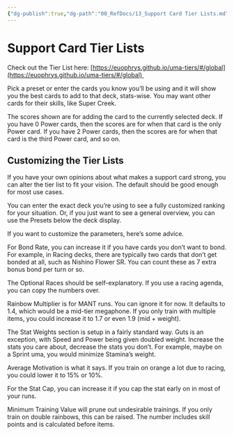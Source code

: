 ```yaml
---
{"dg-publish":true,"dg-path":"00_RefDocs/13_Support Card Tier Lists.md","permalink":"/00-ref-docs/13-support-card-tier-lists/","created":"2025-07-27T12:07:39.705+07:00","updated":"2025-07-27T12:10:27.093+07:00"}
---
```


# Support Card Tier Lists

Check out the Tier List here: [https://euophrys.github.io/uma-tiers/#/global](https://euophrys.github.io/uma-tiers/#/global) 

Pick a preset or enter the cards you know you’ll be using and it will show you the best cards to add to that deck, stats-wise. You may want other cards for their skills, like Super Creek.

The scores shown are for adding the card to the currently selected deck. If you have 0 Power cards, then the scores are for when that card is the only Power card. If you have 2 Power cards, then the scores are for when that card is the third Power card, and so on.

## Customizing the Tier Lists

If you have your own opinions about what makes a support card strong, you can alter the tier list to fit your vision. The default should be good enough for most use cases.

You can enter the exact deck you’re using to see a fully customized ranking for your situation. Or, if you just want to see a general overview, you can use the Presets below the deck display.

If you want to customize the parameters, here’s some advice.

For Bond Rate, you can increase it if you have cards you don’t want to bond. For example, in Racing decks, there are typically two cards that don’t get bonded at all, such as Nishino Flower SR. You can count these as 7 extra bonus bond per turn or so.

The Optional Races should be self-explanatory. If you use a racing agenda, you can copy the numbers over.

Rainbow Multiplier is for MANT runs. You can ignore it for now. It defaults to 1.4, which would be a mid-tier megaphone. If you only train with multiple items, you could increase it to 1.7 or even 1.9 (mid + weight).

The Stat Weights section is setup in a fairly standard way. Guts is an exception, with Speed and Power being given doubled weight. Increase the stats you care about, decrease the stats you don’t. For example, maybe on a Sprint uma, you would minimize Stamina’s weight.

Average Motivation is what it says. If you train on orange a lot due to racing, you could lower it to 15% or 10%.

For the Stat Cap, you can increase it if you cap the stat early on in most of your runs.

Minimum Training Value will prune out undesirable trainings. If you only train on double rainbows, this can be raised. The number includes skill points and is calculated before items.